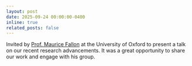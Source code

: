 ```yaml
---
layout: post
date: 2025-09-24 00:00:00-0400
inline: true
related_posts: false
---
```


Invited by [Prof. Maurice Fallon](https://scholar.google.com/citations?user=BqV8LaoAAAAJ&hl=en) at the University of Oxford to present a talk on our recent research advancements. It was a great opportunity to share our work and engage with his group.
